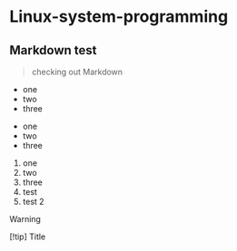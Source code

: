 # Linux-system-programming

## Markdown test

> checking out Markdown

- one
- two
- three

* one
* two
* three

1. one
2. two
3. three
4. test
5. test 2

> [!WARNING]
> [!tip] Title
